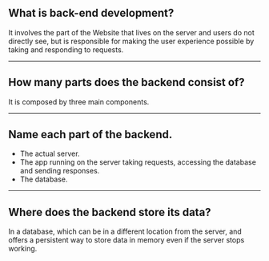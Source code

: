 ## **What is back-end development?**

It involves the part of the Website that lives on the server and users do not directly see, but is responsible for making the user experience possible by taking and responding to requests.

---

## **How many parts does the backend consist of?**

It is composed by three main components.

---

## **Name each part of the backend.**

- The actual server.
- The app running on the server taking requests, accessing the database and sending responses.
- The database.

---

## **Where does the backend store its data?**

In a database, which can be in a different location from the server, and offers a persistent way to store data in memory even if the server stops working.
